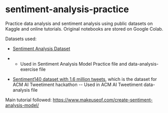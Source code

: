 # sentiment-analysis-practice
Practice data analysis and sentiment analysis using public datasets on Kaggle and online tutorials. 
Original notebooks are stored on Google Colab.

Datasets used:

- [Sentiment Analysis Dataset](https://www.kaggle.com/datasets/abhi8923shriv/sentiment-analysis-dataset)
- - Used in Sentiment Analysis Model Practice file and data-analysis-exercise file

- [Sentiment140 dataset with 1.6 million tweets](https://www.kaggle.com/datasets/kazanova/sentiment140/data), which is the dataset for ACM AI Tweetiment hackathon
-- Used in  ACM AI Tweetiment data-analysis file

Main tutorial followed:
https://www.makeuseof.com/create-sentiment-analysis-model/
 

